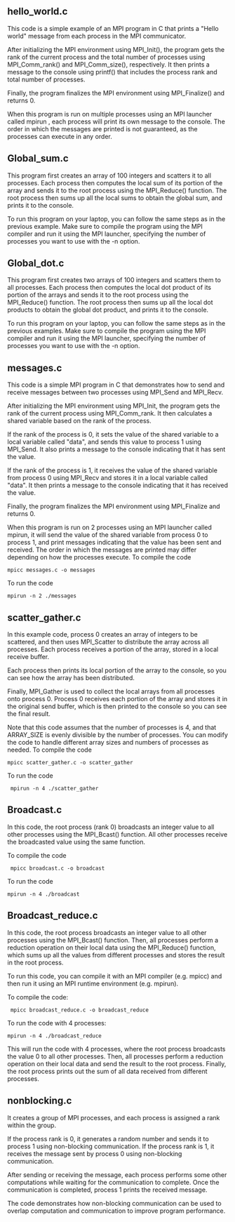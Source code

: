 ## hello_world.c
This code is a simple example of an MPI program in C that prints a "Hello world" message from each process in the MPI communicator.

After initializing the MPI environment using MPI_Init(), the program gets the rank of the current process and the total number of processes using MPI_Comm_rank() and MPI_Comm_size(), respectively. It then prints a message to the console using printf() that includes the process rank and total number of processes.

Finally, the program finalizes the MPI environment using MPI_Finalize() and returns 0.

When this program is run on multiple processes using an MPI launcher called mpirun , each process will print its own message to the console. The order in which the messages are printed is not guaranteed, as the processes can execute in any order.

## Global_sum.c

This program first creates an array of 100 integers and scatters it to all processes. Each process then computes the local sum of its portion of the array and sends it to the root process using the MPI_Reduce() function. The root process then sums up all the local sums to obtain the global sum, and prints it to the console.

To run this program on your laptop, you can follow the same steps as in the previous example. Make sure to compile the program using the MPI compiler and run it using the MPI launcher, specifying the number of processes you want to use with the -n option.

## Global_dot.c

This program first creates two arrays of 100 integers and scatters them to all processes. Each process then computes the local dot product of its portion of the arrays and sends it to the root process using the MPI_Reduce() function. The root process then sums up all the local dot products to obtain the global dot product, and prints it to the console.

To run this program on your laptop, you can follow the same steps as in the previous examples. Make sure to compile the program using the MPI compiler and run it using the MPI launcher, specifying the number of processes you want to use with the -n option.
## messages.c
This code is a simple MPI program in C that demonstrates how to send and receive messages between two processes using MPI_Send and MPI_Recv.

After initializing the MPI environment using MPI_Init, the program gets the rank of the current process using MPI_Comm_rank. It then calculates a shared variable based on the rank of the process.

If the rank of the process is 0, it sets the value of the shared variable to a local variable called "data", and sends this value to process 1 using MPI_Send. It also prints a message to the console indicating that it has sent the value.

If the rank of the process is 1, it receives the value of the shared variable from process 0 using MPI_Recv and stores it in a local variable called "data". It then prints a message to the console indicating that it has received the value.

Finally, the program finalizes the MPI environment using MPI_Finalize and returns 0.

When this program is run on 2 processes using an MPI launcher called mpirun, it will send the value of the shared variable from process 0 to process 1, and print messages indicating that the value has been sent and received. The order in which the messages are printed may differ depending on how the processes execute.
To compile the code

```mpicc messages.c -o messages```

To run the code

```mpirun -n 2 ./messages```
## scatter_gather.c
In this example code, process 0 creates an array of integers to be scattered, and then uses MPI_Scatter to distribute the array across all processes. Each process receives a portion of the array, stored in a local receive buffer.

Each process then prints its local portion of the array to the console, so you can see how the array has been distributed.

Finally, MPI_Gather is used to collect the local arrays from all processes onto process 0. Process 0 receives each portion of the array and stores it in the original send buffer, which is then printed to the console so you can see the final result.

Note that this code assumes that the number of processes is 4, and that ARRAY_SIZE is evenly divisible by the number of processes. You can modify the code to handle different array sizes and numbers of processes as needed.
To compile the code

 ```mpicc scatter_gather.c -o scatter_gather```
 
To run the code

``` mpirun -n 4 ./scatter_gather```
 
 ## Broadcast.c
 In this code, the root process (rank 0) broadcasts an integer value to all other processes using the MPI_Bcast() function. All other processes receive the broadcasted value using the same function.
 
 To compile the code

 ``` mpicc broadcast.c -o broadcast```
 
To run the code

``` mpirun -n 4 ./broadcast ```
 ## Broadcast_reduce.c
 
 In this code, the root process broadcasts an integer value to all other processes using the MPI_Bcast() function. Then, all processes perform a reduction operation on their local data using the MPI_Reduce() function, which sums up all the values from different processes and stores the result in the root process.

 
To run this code, you can compile it with an MPI compiler (e.g. mpicc) and then run it using an MPI runtime environment (e.g. mpirun). 

To compile the code:

``` mpicc broadcast_reduce.c -o broadcast_reduce```

To run the code with 4 processes:

```mpirun -n 4 ./broadcast_reduce```

This will run the code with 4 processes, where the root process broadcasts the value 0 to all other processes. Then, all processes perform a reduction operation on their local data and send the result to the root process. Finally, the root process prints out the sum of all data received from different processes.

## nonblocking.c

It creates a group of MPI processes, and each process is assigned a rank within the group.

If the process rank is 0, it generates a random number and sends it to process 1 using non-blocking communication. If the process rank is 1, it receives the message sent by process 0 using non-blocking communication.

After sending or receiving the message, each process performs some other computations while waiting for the communication to complete. Once the communication is completed, process 1 prints the received message.

The code demonstrates how non-blocking communication can be used to overlap computation and communication to improve program performance.





